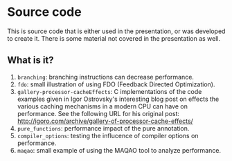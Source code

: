 # Source code

This is source code that is either used in the presentation, or was developed
to create it.  There is some material not covered in the presentation as well.

## What is it?

1. `branching`: branching instructions can decrease performance.
1. `fdo`: small illustration of using FDO (Feedback Directed Optimization).
1. `gallery-processor-cacheEffects`: C implementations of the code examples
    given in Igor Ostrovsky's interesting blog post on effects the various
    caching mechanisms in a modern CPU can have on performance.  See the
    following URL for his original post:
    http://igoro.com/archive/gallery-of-processor-cache-effects/
1. `pure_functions`: performance impact of the pure annotation.
1. `compiler_options`: testing the influcence of compiler options on performance.
1. `maqao`: small example of using the MAQAO tool to analyze performance.
